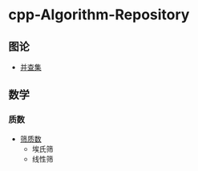 # cpp-Algorithm-Repository

## 图论
- [并查集](https://github.com/holybigpriest/cpp-Algorithm-Repository/blob/main/%E5%B9%B6%E6%9F%A5%E9%9B%86%E6%A8%A1%E6%9D%BF.md)
## 数学
### 质数
- [筛质数](https://github.com/holybigpriest/cpp-Algorithm-Repository/edit/main/README.md)
  - 埃氏筛
  - 线性筛
